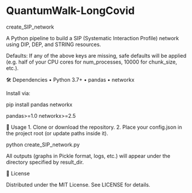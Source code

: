 # QuantumWalk-LongCovid

create_SIP_network

A Python pipeline to build a SIP (Systematic Interaction Profile) network using DIP, DEP, and STRING resources.

Defaults: If any of the above keys are missing, safe defaults will be applied (e.g. half of your CPU cores for num_processes, 10000 for chunk_size, etc.).

🛠️ Dependencies
	•	Python 3.7+
	•	pandas
	•	networkx

Install via:

pip install pandas networkx

pandas>=1.0
networkx>=2.5

🚀 Usage
	1.	Clone or download the repository.
	2.	Place your config.json in the project root (or update paths inside it).


python create_SIP_network.py

All outputs (graphs in Pickle format, logs, etc.) will appear under the directory specified by result_dir.

📝 License

Distributed under the MIT License. See LICENSE for details.
